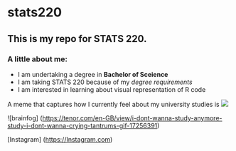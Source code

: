 # stats220

## This is my repo for STATS 220. 

### A little about me:

<!--- numbered lists --->
- I am undertaking a degree in **Bachelor of Sceience**
- I am taking STATS 220 because of my *degree requirements* 
- I am interested in learning about visual representation of R code

<!--- unordered lists --->
A meme that captures how I currently feel about my university studies is ![](https://c.tenor.com/8druEACXtX8AAAAd/tenor.gif)

![brainfog] (https://tenor.com/en-GB/view/i-dont-wanna-study-anymore-study-i-dont-wanna-crying-tantrums-gif-17256391) 

[Instagram] (https://Instagram.com)
